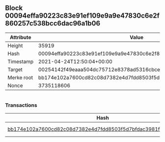 ## Block 00094effa90223c83e91ef109e9a9e47830c6e2f860257c538bcc6dac96a1b06

Attribute | Value
--- | ---
Height | 35919
Hash | 00094effa90223c83e91ef109e9a9e47830c6e2f860257c538bcc6dac96a1b06
Timestamp | 2021-04-24T12:50:04+00:00
Target | 00254142f49eaaa504dc75712e8378ad5316cbcead634704b3734b6271167cc4
Merke root | bb174e102a7600cd82c08d7382e4d7fdd8503f5d7bfdac3981ff6b7b58bf8773
Nonce | 3735118606

```

```

### Transactions

Hash | Amount
--- | ---
[bb174e102a7600cd82c08d7382e4d7fdd8503f5d7bfdac3981ff6b7b58bf8773](bb174e102a7600cd82c08d7382e4d7fdd8503f5d7bfdac3981ff6b7b58bf8773.md) | 10.00000000 SKEPTI 
